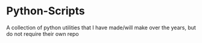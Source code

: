 Python-Scripts
==============

A collection of python utilities that I have made/will make over the years, but do not require their own repo
